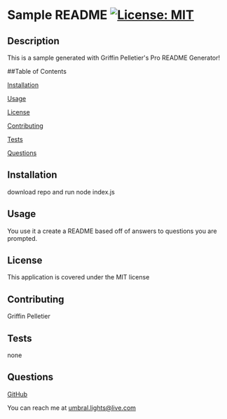# Sample README [![License: MIT](https://img.shields.io/badge/License-MIT-yellow.svg)](https://opensource.org/licenses/MIT)

  ## Description
  This is a sample generated with Griffin Pelletier's Pro README Generator!

  ##Table of Contents
  
  [Installation](#installation)

  [Usage](#usage)
  
  [License](#license)

  [Contributing](#contributing)

  [Tests](#tests)
  
  [Questions](#questions)

  <a id=#installation></a>
  ## Installation
  download repo and run node index.js

  <a id=#usage></a>
  ## Usage
  You use it a create a README based off of answers to questions you are prompted.  

  <a id=#license></a>
  ## License
  This application is covered under the MIT license

  <a id=#contributing></a>
  ## Contributing
  Griffin Pelletier

  <a id=#tests></a>
  ## Tests
  none

  <a id=#questions></a>
  ## Questions
  [GitHub](https://github.com/Sunderfire)
  
  You can reach me at umbral.lights@live.com
